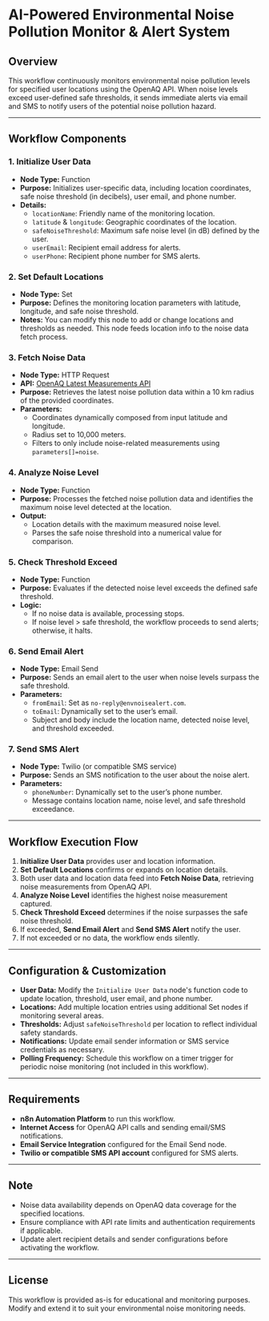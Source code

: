 # AI-Powered Environmental Noise Pollution Monitor & Alert System

## Overview  
This workflow continuously monitors environmental noise pollution levels for specified user locations using the OpenAQ API. When noise levels exceed user-defined safe thresholds, it sends immediate alerts via email and SMS to notify users of the potential noise pollution hazard.

---

## Workflow Components

### 1. Initialize User Data  
- **Node Type:** Function  
- **Purpose:** Initializes user-specific data, including location coordinates, safe noise threshold (in decibels), user email, and phone number.  
- **Details:**  
  - `locationName`: Friendly name of the monitoring location.  
  - `latitude` & `longitude`: Geographic coordinates of the location.  
  - `safeNoiseThreshold`: Maximum safe noise level (in dB) defined by the user.  
  - `userEmail`: Recipient email address for alerts.  
  - `userPhone`: Recipient phone number for SMS alerts.

### 2. Set Default Locations  
- **Node Type:** Set  
- **Purpose:** Defines the monitoring location parameters with latitude, longitude, and safe noise threshold.  
- **Notes:** You can modify this node to add or change locations and thresholds as needed. This node feeds location info to the noise data fetch process.

### 3. Fetch Noise Data  
- **Node Type:** HTTP Request  
- **API:** [OpenAQ Latest Measurements API](https://api.openaq.org/v2/latest)  
- **Purpose:** Retrieves the latest noise pollution data within a 10 km radius of the provided coordinates.  
- **Parameters:**  
  - Coordinates dynamically composed from input latitude and longitude.  
  - Radius set to 10,000 meters.  
  - Filters to only include noise-related measurements using `parameters[]=noise`.

### 4. Analyze Noise Level  
- **Node Type:** Function  
- **Purpose:** Processes the fetched noise pollution data and identifies the maximum noise level detected at the location.  
- **Output:**  
  - Location details with the maximum measured noise level.  
  - Parses the safe noise threshold into a numerical value for comparison.

### 5. Check Threshold Exceed  
- **Node Type:** Function  
- **Purpose:** Evaluates if the detected noise level exceeds the defined safe threshold.  
- **Logic:**  
  - If no noise data is available, processing stops.  
  - If noise level > safe threshold, the workflow proceeds to send alerts; otherwise, it halts.

### 6. Send Email Alert  
- **Node Type:** Email Send  
- **Purpose:** Sends an email alert to the user when noise levels surpass the safe threshold.  
- **Parameters:**  
  - `fromEmail`: Set as `no-reply@envnoisealert.com`.  
  - `toEmail`: Dynamically set to the user’s email.  
  - Subject and body include the location name, detected noise level, and threshold exceeded.

### 7. Send SMS Alert  
- **Node Type:** Twilio (or compatible SMS service)  
- **Purpose:** Sends an SMS notification to the user about the noise alert.  
- **Parameters:**  
  - `phoneNumber`: Dynamically set to the user’s phone number.  
  - Message contains location name, noise level, and safe threshold exceedance.

---

## Workflow Execution Flow

1. **Initialize User Data** provides user and location information.  
2. **Set Default Locations** confirms or expands on location details.  
3. Both user data and location data feed into **Fetch Noise Data**, retrieving noise measurements from OpenAQ API.  
4. **Analyze Noise Level** identifies the highest noise measurement captured.  
5. **Check Threshold Exceed** determines if the noise surpasses the safe noise threshold.  
6. If exceeded, **Send Email Alert** and **Send SMS Alert** notify the user.  
7. If not exceeded or no data, the workflow ends silently.

---

## Configuration & Customization

- **User Data:** Modify the `Initialize User Data` node's function code to update location, threshold, user email, and phone number.  
- **Locations:** Add multiple location entries using additional Set nodes if monitoring several areas.  
- **Thresholds:** Adjust `safeNoiseThreshold` per location to reflect individual safety standards.  
- **Notifications:** Update email sender information or SMS service credentials as necessary.  
- **Polling Frequency:** Schedule this workflow on a timer trigger for periodic noise monitoring (not included in this workflow).

---

## Requirements

- **n8n Automation Platform** to run this workflow.  
- **Internet Access** for OpenAQ API calls and sending email/SMS notifications.  
- **Email Service Integration** configured for the Email Send node.  
- **Twilio or compatible SMS API account** configured for SMS alerts.

---

## Note

- Noise data availability depends on OpenAQ data coverage for the specified locations.  
- Ensure compliance with API rate limits and authentication requirements if applicable.  
- Update alert recipient details and sender configurations before activating the workflow.

---

## License

This workflow is provided as-is for educational and monitoring purposes. Modify and extend it to suit your environmental noise monitoring needs.